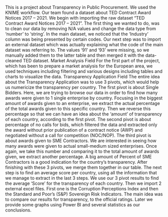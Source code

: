 This is a project about Transparency in Public Procurement. We used the KNIME workflow. Our team found a dataset about TED Contract Award Notices 2017 – 2021. 
We begin with importing the raw dataset “TED Contract Award Notices 2017 – 2021”. The first thing we wanted to do, was to clean our data by removing N/A values and change the data type from ‘number’ to ‘string’. In the main dataset, we noticed that the ‘Industry’ column was being presented by certain codes. Our next step was to import an external dataset which was actually explaining what the code of the main dataset was referring to. The values ‘91’ and ‘93’ were missing, so we manually added them to the latter table and then merged it with the data-cleaned TED dataset.
Market Analysis Field
For the first part of the project, which has been to prepare a market analysis for the European area, we used techniques including filtering and various designs including tables and charts to visualize the data.
Transparency Application Field
The entire idea about the Transparency Application was to use 3 pivots, which would help us numericize the transparency per country.
The first pivot is about Single Bidders. Here, we are trying to browse our data in order to find how many awards were given to 1 single enterprise by country. Focusing in the biggest amount of awards given to an enterprise, we extract the actual percentage of the total awards given to this specific country. Then we reverse this percentage so that we can have an idea about the ‘amount’ of transparency of each country, according to the first pivot.
The second pivot is about percentage of no calls for bids, which filtered the data and extracted only the award without prior publication of a contract notice (AWP) and negotiated without a call for competition (NOC/NOP).
The third pivot is about awards given to SME Contractors. We are interested in seeing how many awards were given to actual small-medium sized enterprises. Once again, we take this number and comparing it to the total amount of awards given, we extract another percentage. A big amount of Percent of SME Contractors is a good indication for the country’s transparency.
After finishing with these 3 pivots, we merge them together in our table. The next step is to find an average score per country, using all the information that we manage to extract in the last 3 steps. We use our 3 pivot results to find the average ‘Score’ for the transparency of each country.
Then we import 2 external excel files. First one is the Corruption Perceptions Index and then the Standard and Poor’s (S&P) Sovereign Risk Indicators. The main idea was to compare our results for transparency, to the official ratings.
Later we provide some graphs using Power BI and several statistics as our conclusions. 
